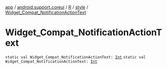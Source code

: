 [app](../../../index.md) / [android.support.coreui](../../index.md) / [R](../index.md) / [style](index.md) / [Widget_Compat_NotificationActionText](.)

# Widget_Compat_NotificationActionText

`static val Widget_Compat_NotificationActionText: `[`Int`](https://kotlinlang.org/api/latest/jvm/stdlib/kotlin/-int/index.html)
`static val Widget_Compat_NotificationActionText: `[`Int`](https://kotlinlang.org/api/latest/jvm/stdlib/kotlin/-int/index.html)